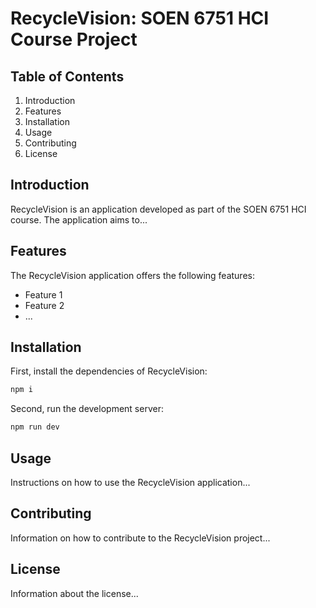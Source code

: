 # RecycleVision: SOEN 6751 HCI Course Project

## Table of Contents

1. Introduction
2. Features
3. Installation
4. Usage
5. Contributing
6. License

## Introduction

RecycleVision is an application developed as part of the SOEN 6751 HCI course. The application aims to...

## Features

The RecycleVision application offers the following features:

- Feature 1
- Feature 2
- ...

## Installation

First, install the dependencies of RecycleVision:

```bash
npm i
```

Second, run the development server:

```bash
npm run dev
```

## Usage

Instructions on how to use the RecycleVision application...

## Contributing

Information on how to contribute to the RecycleVision project...

## License

Information about the license...
